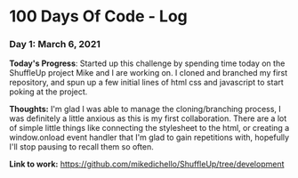 # 100 Days Of Code - Log

### Day 1: March 6, 2021

**Today's Progress**: Started up this challenge by spending time today on the ShuffleUp project Mike and I are working on. I cloned and branched my first repository, and spun up a few initial lines of html css and javascript to start poking at the project.

**Thoughts:** I'm glad I was able to manage the cloning/branching process, I was definitely a little anxious as this is my first collaboration. There are a lot of simple little things like connecting the stylesheet to the html, or creating a window.onload event handler that I'm glad to gain repetitions with, hopefully I'll stop pausing to recall them so often.

**Link to work:** https://github.com/mikedichello/ShuffleUp/tree/development
